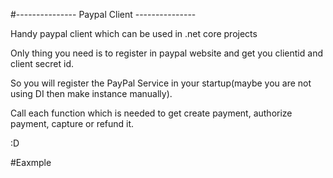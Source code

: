 #--------------- Paypal Client ---------------

Handy paypal client which can be used in .net core projects

Only thing you need is to register in paypal website and get you clientid and client secret id.

So you will register the PayPal Service in your startup(maybe you are not using DI then make instance manually).

Call each function which is needed to get create payment, authorize payment, capture or refund it.

:D

#Eaxmple
